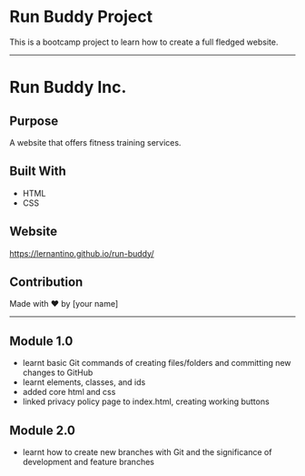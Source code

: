 # Run Buddy Project

This is a bootcamp project to learn how to create a full fledged website.

---

# Run Buddy Inc.

## Purpose
A website that offers fitness training services.

## Built With
* HTML
* CSS

## Website
https://lernantino.github.io/run-buddy/

## Contribution
Made with ❤️ by [your name]

---

## Module 1.0

* learnt basic Git commands of creating files/folders and committing new changes to GitHub
* learnt elements, classes, and ids
* added core html and css
* linked privacy policy page to index.html, creating working buttons

##  Module 2.0

* learnt how to create new branches with Git and the significance of development and feature branches
